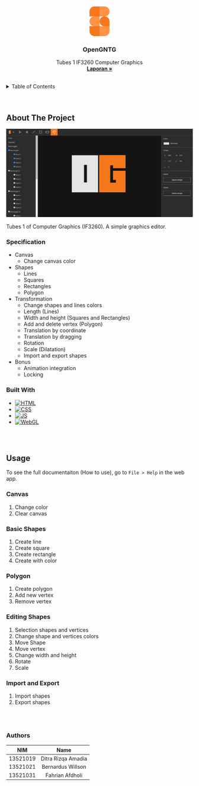 <!-- LOGO -->
<br />
<div align="center">
  <img src="public/logo-img.png" alt="Logo" height="80">

  <h3 align="center">OpenGNTG</h3>

  <p align="center">
    Tubes 1 IF3260 Computer Graphics
    <br />
    <!-- TODO: add documentaion link -->
    <a href=""><strong>Laporan »</strong></a>
    <br />
    <br />
  </p>
</div>

<!-- TABLE OF CONTENTS -->
<details>
  <summary>Table of Contents</summary>
  <ol>
    <li>
        <a href="#about-the-project">About The Project</a>
        <ul>
            <li><a href="#specification">Specification</a></li>
            <li><a href="#built-with">Built With</a></li>
        </ul>
    </li>
    <li>
        <a href="#usage">Usage</a>
    </li>
    <li>
        <a href="#authors">Author</a>
    </li>
  </ol>
</details>
<br/>
<br/>

<!-- ABOUT THE PROJECT -->
## About The Project

![OpenGNTG Overview][product-overview]

Tubes 1 of Computer Graphics (IF3260). A simple graphics editor.

### Specification

* Canvas
  * Change canvas color
* Shapes
  * Lines
  * Squares
  * Rectangles
  * Polygon
* Transformation
  * Change shapes and lines colors
  * Length (Lines)
  * Width and height (Squares and Rectangles)
  * Add and delete vertex (Polygon)
  * Translation by coordinate
  * Translation by dragging
  * Rotation
  * Scale (Dilatation)
  * Import and export shapes
* Bonus
  <!-- * Convex Hull -->
  * Animation integration
  * Locking

### Built With

* [![HTML][HTML]][HTML-url]
* [![CSS][CSS]][CSS-url]
* [![JS][JS]][JS-url]
* [![WebGL][WebGL]][WebGL-url]

<br/>
<br/>

<!-- USAGE -->
## Usage

To see the full documentaiton (How to use), go to `File > Help` in the web app.

<!-- TODO: Add hyperlink to each category and each points within the category -->
### Canvas
1. Change color
2. Clear canvas

### Basic Shapes
1. Create line
2. Create square
3. Create rectangle
4. Create with color

### Polygon
1. Create polygon
2. Add new vertex
3. Remove vertex

### Editing Shapes
1. Selection shapes and vertices
2. Change shape and vertices colors
3. Move Shape
4. Move vertex
5. Change width and height
6. Rotate
7. Scale

### Import and Export
1. Import shapes
2. Export shapes
<br/>
<br/>

<!-- AUTHOR -->

### Authors

| NIM | Name | 
| :---: | :---: |
| 13521019 | Ditra Rizqa Amadia | 
| 13521021 | Bernardus Willson | 
| 13521031 | Fahrian Afdholi | 

<!-- MARKDOWN LINKS & IMAGES -->
<!-- https://www.markdownguide.org/basic-syntax/#reference-style-links -->
[product-overview]: public/product-overview.png
[HTML]: https://img.shields.io/badge/html5-%23E34F26.svg?style=for-the-badge&logo=html5&logoColor=white 
[HTML-url]: https://developer.mozilla.org/en-US/docs/Web/HTML
[CSS]: https://img.shields.io/badge/css3-%231572B6.svg?style=for-the-badge&logo=css3&logoColor=white
[CSS-url]: https://developer.mozilla.org/en-US/docs/Web/css
[JS]: https://img.shields.io/badge/javascript-%23323330.svg?style=for-the-badge&logo=javascript&logoColor=%23F7DF1E
[JS-url]: https://developer.mozilla.org/en-US/docs/Web/JavaScript
[WebGL]: https://img.shields.io/badge/WebGL-990000?logo=webgl&logoColor=white&style=for-the-badge 
[WebGL-url]: https://developer.mozilla.org/en-US/docs/Web/API/WebGL_API